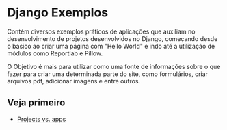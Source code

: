 Django Exemplos
===

Contém diversos exemplos práticos de aplicações que auxiliam no desenvolvimento de projetos desenvolvidos no Django, 
começando desde o básico ao criar uma página com "Hello World" e indo até a utilização de módulos como Reportlab e Pillow.

O Objetivo é mais para utilizar como uma fonte de informações sobre o que fazer para criar uma determinada parte do site,
como formulários, criar arquivos pdf, adicionar imagens e entre outros.


Veja primeiro
---

- [Projects vs. apps](projects-vs-apps.md)
